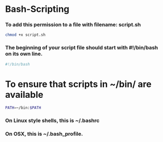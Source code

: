 # Bash-Scripting
### To add this permission to a file with filename: script.sh
```bash
chmod +x script.sh
```
### The beginning of your script file should start with #!/bin/bash on its own line.
```bash
#!/bin/bash
```
# To ensure that scripts in ~/bin/ are available
```bash
PATH=~/bin:$PATH
```
### On Linux style shells, this is ~/.bashrc 
### On OSX, this is ~/.bash_profile.

